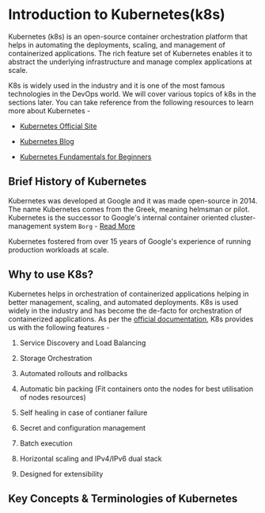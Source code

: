 # Introduction to Kubernetes(k8s)

Kubernetes (k8s) is an open-source container orchestration platform that helps in automating the deployments, scaling, and management of containerized applications. The rich feature set of Kubernetes enables it to abstract the underlying infrastructure and manage complex applications at scale. 

K8s is widely used in the industry and it is one of the most famous technologies in the DevOps world. We will cover various topics of k8s in the sections later. You can take reference from the following resources to learn more about Kubernetes -

- [Kubernetes Official Site](https://kubernetes.io/)

- [Kubernetes Blog](https://kubernetes.io/blog/)

- [Kubernetes Fundamentals for Beginners](https://medium.com/the-programmer/kubernetes-fundamentals-for-absolute-beginners-architecture-components-1f7cda8ea536)

## Brief History of Kubernetes

Kubernetes was developed at Google and it was made open-source in 2014. The name Kubernetes comes from the Greek, meaning helmsman or pilot. Kubernetes is the successor to Google's internal container oriented cluster-management system `Borg` - [Read More](https://kubernetes.io/blog/2015/04/borg-predecessor-to-kubernetes/)

Kubernetes fostered from over 15 years of Google's experience of running production workloads at scale.

## Why to use K8s?

Kubernetes helps in orchestration of containerized applications helping in better management, scaling, and automated deployments. K8s is used widely in the industry and has become the de-facto for orchestration of containerized applications. As per the [official documentation](https://kubernetes.io/docs/concepts/overview/#why-you-need-kubernetes-and-what-can-it-do), K8s provides us with the following features -

1. Service Discovery and Load Balancing

2. Storage Orchestration

3. Automated rollouts and rollbacks

4. Automatic bin packing (Fit containers onto the nodes for best utilisation of nodes resources)

5. Self healing in case of contianer failure

6. Secret and configuration management

7. Batch execution

8. Horizontal scaling and IPv4/IPv6 dual stack

9. Designed for extensibility

## Key Concepts & Terminologies of Kubernetes



